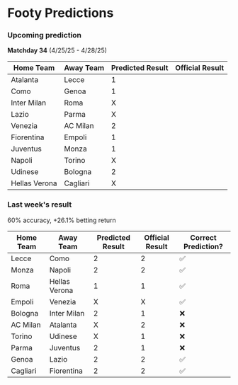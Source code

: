 # Footy Predictions

### Upcoming prediction

**Matchday 34** (4/25/25 - 4/28/25)

| Home Team     | Away Team | Predicted Result | Official Result |
| ------------- | --------- | ---------------- | --------------- |
| Atalanta      | Lecce     | 1                |                 |
| Como          | Genoa     | 1                |                 |
| Inter Milan   | Roma      | X                |                 |
| Lazio         | Parma     | X                |                 |
| Venezia       | AC Milan  | 2                |                 |
| Fiorentina    | Empoli    | 1                |                 |
| Juventus      | Monza     | 1                |                 |
| Napoli        | Torino    | X                |                 |
| Udinese       | Bologna   | 2                |                 |
| Hellas Verona | Cagliari  | X                |                 |

### Last week's result

60% accuracy, +26.1% betting return

| Home Team | Away Team     | Predicted Result | Official Result | Correct Prediction? |
| --------- | ------------- | ---------------- | --------------- | ------------------- |
| Lecce     | Como          | 2                | 2               | ✅                  |
| Monza     | Napoli        | 2                | 2               | ✅                  |
| Roma      | Hellas Verona | 1                | 1               | ✅                  |
| Empoli    | Venezia       | X                | X               | ✅                  |
| Bologna   | Inter Milan   | 2                | 1               | ❌                  |
| AC Milan  | Atalanta      | X                | 2               | ❌                  |
| Torino    | Udinese       | X                | 1               | ❌                  |
| Parma     | Juventus      | 2                | 1               | ❌                  |
| Genoa     | Lazio         | 2                | 2               | ✅                  |
| Cagliari  | Fiorentina    | 2                | 2               | ✅                  |
